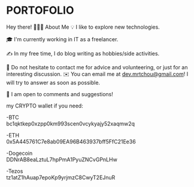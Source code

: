# PORTOFOLIO



Hey there!
👨🏻‍💻  About Me
💡  I like to explore new technologies.

🎓 I'm currently working in IT as a freelancer.

✍️ In my free time, I do blog writing as hobbies/side activities.

💬 Do not hesitate to contact me for advice and volunteering, or just for an interesting discussion.
✉️ You can email me at dev.mrtchou@gmail.com! I will try to answer as soon as possible.

📄 I am open to comments and suggestions!

my CRYPTO wallet if you need:

-BTC <br/>
bc1qktkep0xzpp0km993scen0vcykyajy52xaqmw2q

-ETH <br/>
0x5A445761C7e8ab09EA96B463937bff5FfC21Ee36

-Dogecoin <br/>
DDNrAB8eaLztuL7hpPmA1PyuZNCvGPnLHw

-Tezos <br/>
tz1atZ1hAuap7epoKp9yrjmzC8CwyT2EJnuR
